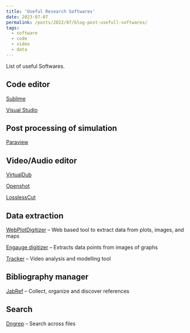 ```yaml
---
title: 'Useful Research Softwares'
date: 2023-07-07
permalink: /posts/2022/07/blog-post-usefull-softwares/
tags:
  - software
  - code
  - video
  - data
---
```


List of useful Softwares.

Code editor
------

<a href="https://www.sublimetext.com" target="_blank">Sublime</a>

<a href="https://code.visualstudio.com" target="_blank">Visual Studio</a>

Post processing of simulation
------

<a href="https://www.paraview.org" target="_blank">Paraview</a>

Video/Audio editor
-----

<a href="http://www.virtualdub.org" target="_blank">VirtualDub</a>

<a href="https://www.openshot.org" target="_blank">Openshot</a>

<a href="https://github.com/mifi/lossless-cut" target="_blank">LosslessCut</a>

Data extraction
-----

<a href="https://automeris.io/WebPlotDigitizer" target="_blank">WebPlotDigitizer</a> – Web based tool to extract data from plots, images, and maps

<a href="http://markummitchell.github.io/engauge-digitizer" target="_blank">Engauge digitizer</a> – Extracts data points from images of graphs

<a href="https://physlets.org/tracker" target="_blank">Tracker</a> – Video analysis and modelling tool

Bibliography manager
----

<a href="https://www.jabref.org" target="_blank">JabRef</a> – Collect, organize and discover references


Search
-----

<a href="http://dngrep.github.io" target="_blank">Dngrep</a> – Search across files